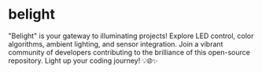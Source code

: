 # belight
"Belight" is your gateway to illuminating projects! Explore LED control, color algorithms, ambient lighting, and sensor integration. Join a vibrant community of developers contributing to the brilliance of this open-source repository. Light up your coding journey! 💡🌐✨
